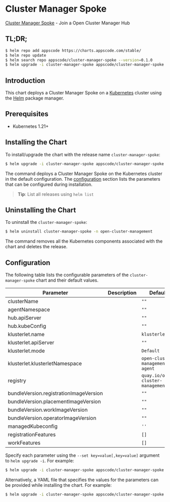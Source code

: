 # Cluster Manager Spoke

[Cluster Manager Spoke](https://github.com/kluster-manager/installer) - Join a Open Cluster Manager Hub

## TL;DR;

```bash
$ helm repo add appscode https://charts.appscode.com/stable/
$ helm repo update
$ helm search repo appscode/cluster-manager-spoke --version=0.1.0
$ helm upgrade -i cluster-manager-spoke appscode/cluster-manager-spoke -n open-cluster-management --create-namespace --version=0.1.0
```

## Introduction

This chart deploys a Cluster Manager Spoke on a [Kubernetes](http://kubernetes.io) cluster using the [Helm](https://helm.sh) package manager.

## Prerequisites

- Kubernetes 1.21+

## Installing the Chart

To install/upgrade the chart with the release name `cluster-manager-spoke`:

```bash
$ helm upgrade -i cluster-manager-spoke appscode/cluster-manager-spoke -n open-cluster-management --create-namespace --version=0.1.0
```

The command deploys a Cluster Manager Spoke on the Kubernetes cluster in the default configuration. The [configuration](#configuration) section lists the parameters that can be configured during installation.

> **Tip**: List all releases using `helm list`

## Uninstalling the Chart

To uninstall the `cluster-manager-spoke`:

```bash
$ helm uninstall cluster-manager-spoke -n open-cluster-management
```

The command removes all the Kubernetes components associated with the chart and deletes the release.

## Configuration

The following table lists the configurable parameters of the `cluster-manager-spoke` chart and their default values.

|               Parameter                | Description |                   Default                    |
|----------------------------------------|-------------|----------------------------------------------|
| clusterName                            |             | <code>""</code>                              |
| agentNamespace                         |             | <code>""</code>                              |
| hub.apiServer                          |             | <code>""</code>                              |
| hub.kubeConfig                         |             | <code>""</code>                              |
| klusterlet.name                        |             | <code>klusterlet</code>                      |
| klusterlet.apiServer                   |             | <code>""</code>                              |
| klusterlet.mode                        |             | <code>Default</code>                         |
| klusterlet.klusterletNamespace         |             | <code>open-cluster-management-agent</code>   |
| registry                               |             | <code>quay.io/open-cluster-management</code> |
| bundleVersion.registrationImageVersion |             | <code>""</code>                              |
| bundleVersion.placementImageVersion    |             | <code>""</code>                              |
| bundleVersion.workImageVersion         |             | <code>""</code>                              |
| bundleVersion.operatorImageVersion     |             | <code>""</code>                              |
| managedKubeconfig                      |             | <code>''</code>                              |
| registrationFeatures                   |             | <code>[]</code>                              |
| workFeatures                           |             | <code>[]</code>                              |


Specify each parameter using the `--set key=value[,key=value]` argument to `helm upgrade -i`. For example:

```bash
$ helm upgrade -i cluster-manager-spoke appscode/cluster-manager-spoke -n open-cluster-management --create-namespace --version=0.1.0 --set klusterlet.name=klusterlet
```

Alternatively, a YAML file that specifies the values for the parameters can be provided while
installing the chart. For example:

```bash
$ helm upgrade -i cluster-manager-spoke appscode/cluster-manager-spoke -n open-cluster-management --create-namespace --version=0.1.0 --values values.yaml
```
